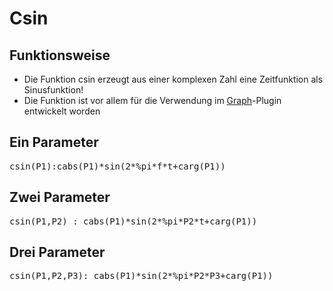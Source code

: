 # Csin
## Funktionsweise
* Die Funktion csin erzeugt aus einer komplexen Zahl eine Zeitfunktion als Sinusfunktion!
* Die Funktion ist vor allem für die Verwendung im [Graph](../Graph/index.md)-Plugin entwickelt worden

## Ein Parameter
<pre>
csin(P1):cabs(P1)*sin(2*%pi*f*t+carg(P1))
</pre>

## Zwei Parameter
<pre>
csin(P1,P2) : cabs(P1)*sin(2*%pi*P2*t+carg(P1))
</pre>

## Drei Parameter
<pre>
csin(P1,P2,P3): cabs(P1)*sin(2*%pi*P2*P3+carg(P1)) 
</pre>

